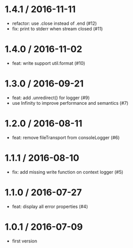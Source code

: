 
1.4.1 / 2016-11-11
==================

  * refactor: use .close instead of .end (#12)
  * fix: print to stderr when stream closed (#11)

1.4.0 / 2016-11-02
==================

  * feat: write support util.format (#10)

1.3.0 / 2016-09-21
==================

  * feat: add .unredirect() for logger (#9)
  * use Infinity to improve performance and semantics (#7)

1.2.0 / 2016-08-11
==================

  * feat: remove fileTransport from consoleLogger (#6)

1.1.1 / 2016-08-10
==================

  * fix: add missing write function on context logger (#5)

1.1.0 / 2016-07-27
==================

  * feat: display all error properties (#4)

1.0.1 / 2016-07-09
==================

  * first version
